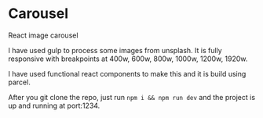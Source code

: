 # Carousel
React image carousel

I have used gulp to process some images from unsplash. It is fully responsive with breakpoints at 400w, 600w, 800w, 1000w, 1200w, 1920w.

I have used functional react components to make this and it is build using parcel. 

After you git clone the repo, just run `npm i && npm run dev` and the project is up and running at port:1234.
